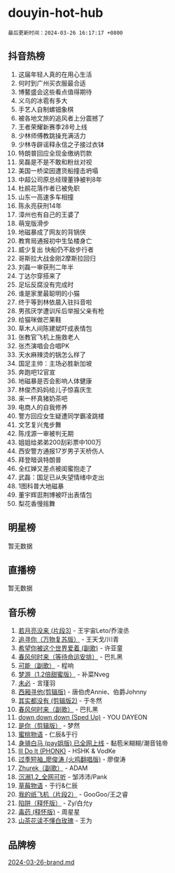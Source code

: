 # douyin-hot-hub

`最后更新时间：2024-03-26 16:17:17 +0800`

## 抖音热榜

1. 这届年轻人真的在用心生活
1. 何时到广州买衣服最合适
1. 博鳌盛会这些看点值得期待
1. 义乌的冰雹有多大
1. 手艺人自制螺钿象棋
1. 被各地文旅的追风者上分震撼了
1. 王者荣耀新赛季28号上线
1. 少林师傅教跳操充满活力
1. 少林寺辟谣释永信之子接过衣钵
1. 特朗普回应全现金缴纳罚款
1. 吴磊是不是不敢和粉丝对视
1. 美国一桥梁因遭货船撞击坍塌
1. 中超公司原总经理董铮被判8年
1. 杜鹃花落作者已被免职
1. 山东一高速多车相撞
1. 陈永亮获刑14年
1. 漳州也有自己的王婆了
1. 萌宠版滑步
1. 地磁暴成了网友的背锅侠
1. 教育局通报初中生坠楼身亡
1. 威少复出 快船仍不敌步行者
1. 哥斯拉大战金刚2摩斯拉回归
1. 刘磊一审获刑二年半
1. 丁达尔穿搭来了
1. 足坛反腐没有完成时
1. 谁是家里最聪明的小猫
1. 终于等到林依晨入驻抖音啦
1. 男孩厌学遭训斥后举报父亲有枪
1. 给猫咪做芒果鞋
1. 草木人间陈建斌吓成表情包
1. 张教官飞机上施救老人
1. 张杰演唱会合唱PK
1. 天水麻辣烫的锅怎么样了
1. 国足主帅：主场必胜新加坡
1. 奔跑吧12官宣
1. 地磁暴是否会影响人体健康
1. 林俊杰妈妈给儿子惊喜庆生
1. 来一杯真猪奶茶吧
1. 电商人的自我修养
1. 警方回应女生疑遭同学霸凌跳楼
1. 文艺复兴鬼步舞
1. 陈戌源一审被判无期
1. 姐姐给弟弟200刮彩票中100万
1. 西安警方通报17岁男子天桥伤人
1. 拜登暗讽特朗普
1. 全红婵又差点被闺蜜抱走了
1. 武磊：国足已从失望情绪中走出
1. 1图科普大地磁暴
1. 董宇辉逛荆博被吓出表情包
1. 梨花香慢摇舞

## 明星榜

暂无数据

## 直播榜

暂无数据

## 音乐榜

1. [若月亮没来 (片段3)](https://sf5-hl-cdn-tos.douyinstatic.com/obj/tos-cn-ve-2774/okfyEUsGW1B1ovJi5JiN9IjvAT2lMwA054GoEB) - 王宇宙Leto/乔浚丞
1. [追寻你（万物复苏版）](https://sf5-hl-cdn-tos.douyinstatic.com/obj/tos-cn-ve-2774/oYeAZJsbjIDit9APmBg8u6uDUQnHmoCf3gbo74) - 王天戈/川青
1. [希望你被这个世界爱着 (副歌)](https://sf5-hl-cdn-tos.douyinstatic.com/obj/tos-cn-ve-2774/oUHCmWQfZlE3QQBKBeD8rCFLpJzPgCpImhsxMt) - 许亚童
1. [春风何时来（等待命运安排）](https://sf5-hl-cdn-tos.douyinstatic.com/obj/tos-cn-ve-2774/oICBNbD3gelMfB4WgiD1KI2jQtXZE2FgHLwtsl) - 巴扎黑
1. [可能（副歌）](https://sf5-hl-cdn-tos.douyinstatic.com/obj/tos-cn-ve-2774/cde1731888894259b333569393c2fb51) - 程响
1. [梦游（1.2倍甜蜜版）](https://sf3-cdn-tos.douyinstatic.com/obj/tos-cn-ve-2774/o4gyAUm8hwufoEABmwVIiQtHsFuGzAEEWtNMzo) - 补菜Nveg
1. [未必](https://sf5-hl-cdn-tos.douyinstatic.com/obj/tos-cn-ve-2774/ogntQMFnKQDZUgTCYuJgfLEtleYZZFxBQqhhFB) - 言瑾羽
1. [西厢寻他(剪辑版)](https://sf5-hl-cdn-tos.douyinstatic.com/obj/tos-cn-ve-2774/oUsAVfAQKlRNxEv5qxvIB8o5qmIWUcXbzJKJhw) - 唐伯虎Annie、伯爵Johnny
1. [其实都没有 (剪辑版2)](https://sf5-hl-cdn-tos.douyinstatic.com/obj/tos-cn-ve-2774/oEBNQenHZtBhxYjGgUDQk0BCHTigQafgFlbQ7k) - 于冬然
1. [春风何时来（副歌）](https://sf5-hl-cdn-tos.douyinstatic.com/obj/tos-cn-ve-2774/ow7tbAiAWI2giBUrmu0hMMh3UYP3ZXdbDYiXd) - 巴扎黑
1. [down down down (Sped Up)](https://sf3-cdn-tos.douyinstatic.com/obj/tos-cn-ve-2774/ow80iABiXIO9DsFwK6WeZKMaJRi3BPJAotDy8m) - YOU DAYEON
1. [是你（剪辑版）](https://sf5-hl-cdn-tos.douyinstatic.com/obj/tos-cn-ve-2774/46019dae783c4c969944217fe1cfafc4) - 梦然
1. [蜜桃物语](https://sf5-hl-cdn-tos.douyinstatic.com/obj/tos-cn-ve-2774/oIhOSCZtIACtYU4XQkngiW9kCBfVD1Fz9IYeqL) - 仁辰&于行
1. [身骑白马 (pay姐版) 已全网上线](https://sf6-cdn-tos.douyinstatic.com/obj/tos-cn-ve-2774/oQLO5ZgLsFkaDhdIIveF2zUCgfweY0gWaH4AQG) - 黏苞米糊糊/潮音铭帝
1. [lll Do lt (PHONK)](https://sf5-hl-cdn-tos.douyinstatic.com/obj/tos-cn-ve-2774/osfNbddrZl4hIgEDk6kFftBDBJ1X8MZxH1QCOB) - HSHK & VodKe
1. [过季短袖_廖俊涛 (火鸡翻唱版)](https://sf5-hl-cdn-tos.douyinstatic.com/obj/tos-cn-ve-2774/ogQVJl0tRBKxQgZji7YClFEBrVDeHpPTWfCZbQ) - 廖俊涛
1. [Zhurek（副歌）](https://sf5-hl-cdn-tos.douyinstatic.com/obj/tos-cn-ve-2774/ooQm8FBZQDlf0btEYgVpCcSCQfrdJGBEKZYBGS) - ADAM
1. [沉溺1.2_全网可听](https://sf3-cdn-tos.douyinstatic.com/obj/tos-cn-ve-2774/ok2QoiBqsWAX9McZmWiI9gAB0EzwD4Xj6yfmtH) - 邹沛沛/Pank
1. [草莓物语](https://sf5-hl-cdn-tos.douyinstatic.com/obj/tos-cn-ve-2774/okynhJ7jEAIIZBfsLgYMEI8QC3WbQNN66RKzhT) - 于行&仁辰
1. [我的纸飞机（片段2）](https://sf3-cdn-tos.douyinstatic.com/obj/tos-cn-ve-2774/oM2ZrKcg2CD5AeRB2gkeXOFB1IxAGJdZPazYHf) - GooGoo/王之睿
1. [陷阱（释怀版）](https://sf3-cdn-tos.douyinstatic.com/obj/tos-cn-ve-2774/oE8C21LeZrzKLDFfQYgMzx4GAIHageG5IzayY7) - Zy/白允y
1. [毒药 (释怀版)](https://sf3-cdn-tos.douyinstatic.com/obj/tos-cn-ve-2774/oYILMEAzspdZBIzy4frJNB8ZHPHWAhiwowd4Ad) - 周星星
1. [山茶花读不懂白玫瑰](https://sf6-cdn-tos.douyinstatic.com/obj/tos-cn-ve-2774/osfn8B7DktrRHEPJgPCfDbw7QDQEkwC16BxZg9) - 王为

## 品牌榜

[2024-03-26-brand.md](2024-03-26-brand.md)
